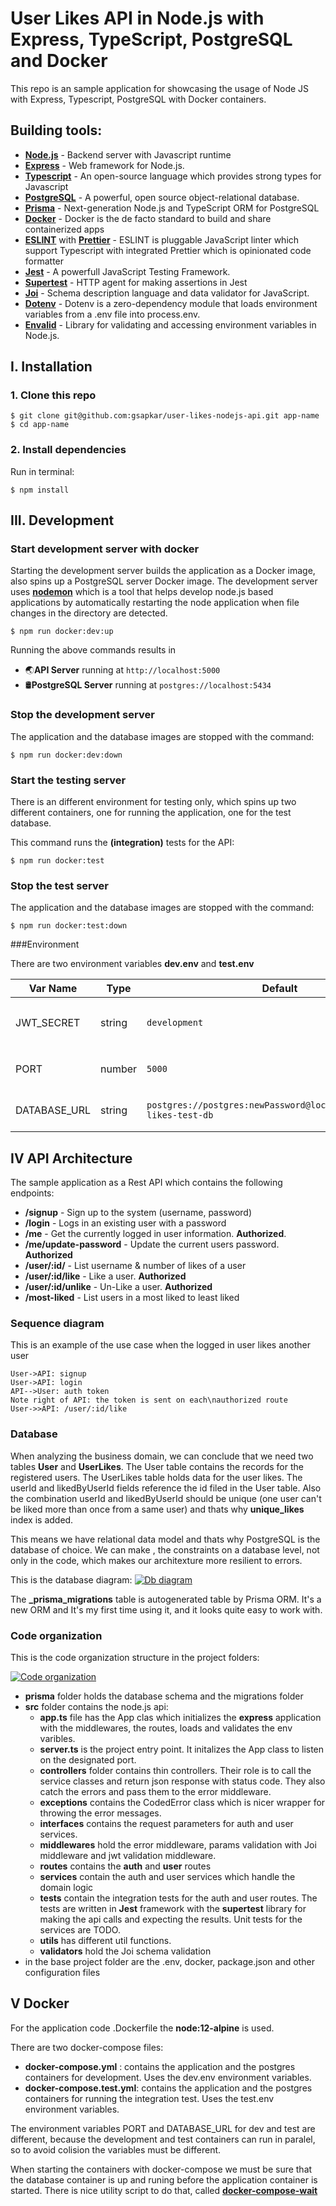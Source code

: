 # User Likes API in Node.js with Express, TypeScript, PostgreSQL and Docker

This repo is an sample application for showcasing the usage of Node JS with Express, Typescript, PostgreSQL with Docker containers.

## Building tools:

- **[Node.js](https://nodejs.org/en/)** - Backend server with Javascript runtime
- **[Express](https://expressjs.com/)** - Web framework for Node.js.
- **[Typescript](https://www.typescriptlang.org/)** - An open-source language which provides strong types for Javascript
- **[PostgreSQL](https://www.postgresql.org/)** - A powerful, open source object-relational database.
- **[Prisma](https://www.prisma.io/)** - Next-generation Node.js and TypeScript ORM for PostgreSQL
- **[Docker](https://www.docker.com/)** - Docker is the de facto standard to build and share containerized apps
- **[ESLINT](https://eslint.org/)** with **[Prettier](https://prettier.io/)** - ESLINT is pluggable JavaScript linter which support Typescript with integrated Prettier which is opinionated code formatter
- **[Jest](https://jestjs.io/)** - A powerfull JavaScript Testing Framework.
- **[Supertest](https://www.npmjs.com/package/supertest)** - HTTP agent for making assertions in Jest
- **[Joi](https://www.npmjs.com/package/joi)** - Schema description language and data validator for JavaScript.
- **[Dotenv](https://www.npmjs.com/package/dotenv)** - Dotenv is a zero-dependency module that loads environment variables from a .env file into process.env.
- **[Envalid](https://www.npmjs.com/package/envalid)** - Library for validating and accessing environment variables in Node.js.

## I. Installation

### 1. Clone this repo

```
$ git clone git@github.com:gsapkar/user-likes-nodejs-api.git app-name
$ cd app-name
```

### 2. Install dependencies

Run in terminal:

```
$ npm install
```

## III. Development

### Start development server with docker

Starting the development server builds the application as a Docker image, also spins up a PostgreSQL server Docker image.
The development server uses **[nodemon](https://www.npmjs.com/package/nodemon)** which is a tool that helps develop node.js based applications by automatically restarting the node application when file changes in the directory are detected.

```
$ npm run docker:dev:up
```

Running the above commands results in

- 🌏**API Server** running at `http://localhost:5000`
- 🛢️**PostgreSQL Server** running at `postgres://localhost:5434`

### Stop the development server

The application and the database images are stopped with the command:

```
$ npm run docker:dev:down
```

### Start the testing server

There is an different environment for testing only, which spins up two different containers, one for running the application, one for the test database.

This command runs the **(integration)** tests for the API:

```
$ npm run docker:test
```

### Stop the test server

The application and the database images are stopped with the command:

```
$ npm run docker:test:down
```

###Environment

There are two environment variables **dev.env** and **test.env**

| Var Name     | Type   | Default                                                             | Description                                          |
| ------------ | ------ | ------------------------------------------------------------------- | ---------------------------------------------------- |
| JWT_SECRET   | string | `development`                                                       | API runtime environment. eg: `test` or `development` |
| PORT         | number | `5000`                                                              | Port to run the API server on                        |
| DATABASE_URL | string | `postgres://postgres:newPassword@localhost:5438/user-likes-test-db` | Connection string for PostgreSQL                     |

## IV API Architecture

The sample application as a Rest API which contains the following endpoints:

- **/signup** - Sign up to the system (username, password)
- **/login** - Logs in an existing user with a password
- **/me** - Get the currently logged in user information. **Authorized**.
- **/me/update-password** - Update the current users password. **Authorized**
- **/user/:id/** - List username & number of likes of a user
- **/user/:id/like** - Like a user. **Authorized**
- **/user/:id/unlike** - Un-Like a user. **Authorized**
- **/most-liked** - List users in a most liked to least liked

### Sequence diagram

This is an example of the use case when the logged in user likes another user

```seq
User->API: signup
User->API: login
API-->User: auth token
Note right of API: the token is sent on each\nauthorized route
User->>API: /user/:id/like
```

### Database

When analyzing the business domain, we can conclude that we need two tables **User** and **UserLikes**.
The User table contains the records for the registered users.
The UserLikes table holds data for the user likes. The userId and likedByUserId fields reference the id filed in the User table.
Also the combination userId and likedByUserId should be unique (one user can't be liked more than once from a same user) and thats why **unique_likes** index is added.

This means we have relational data model and thats why PostgreSQL is the database of choice.
We can make , the constraints on a database level, not only in the code, which makes our architexture more resilient to errors.

This is the database diagram:
[![Db diagram](https://user-images.githubusercontent.com/5286071/123693517-7402e300-d858-11eb-8669-bfee509b28e8.png 'Db diagram')](https://user-images.githubusercontent.com/5286071/123693517-7402e300-d858-11eb-8669-bfee509b28e8.png 'Db diagram')

The **\_prisma_migrations** table is autogenerated table by Prisma ORM.
It's a new ORM and It's my first time using it, and it looks quite easy to work with.

### Code organization

This is the code organization structure in the project folders:

[![Code organization](https://user-images.githubusercontent.com/5286071/123695384-c5ac6d00-d85a-11eb-8593-33e0c7be9ae5.png 'Code organization')](htthttps://user-images.githubusercontent.com/5286071/123695384-c5ac6d00-d85a-11eb-8593-33e0c7be9ae5.pngp:// 'Code organization')

- **prisma** folder holds the database schema and the migrations folder
- **src** folder contains the node.js api:
  - **app.ts** file has the App clas which initializes the **express** application with the middlewares, the routes, loads and validates the env varibles.
  - **server.ts** is the project entry point. It initalizes the App class to listen on the designated port.
  - **controllers** folder contains thin controllers. Their role is to call the service classes and return json response with status code. They also catch the errors and pass them to the error middleware.
  - **exceptions** contains the CodedError class which is nicer wrapper for throwing the error messages.
  - **interfaces** contains the request parameters for auth and user services.
  - **middlewares** hold the error middleware, params validation with Joi middleware and jwt validation middleware.
  - **routes** contains the **auth** and **user** routes
  - **services** contain the auth and user services which handle the domain logic
  - **tests** contain the integration tests for the auth and user routes.
    The tests are written in **Jest** framework with the **supertest** library for making the api calls and expecting the results.
    Unit tests for the services are TODO.
  - **utils** has different util functions.
  - **validators** hold the Joi schema validation
- in the base project folder are the .env, docker, package.json and other configuration files

## V Docker

For the application code .Dockerfile the **node:12-alpine** is used.

There are two docker-compose files:

- **docker-compose.yml** : contains the application and the postgres containers for development. Uses the dev.env environment variables.
- **docker-compose.test.yml**: contains the application and the postgres containers for running the integration test. Uses the test.env environment variables.

The environment variables PORT and DATABASE_URL for dev and test are different, because the development and test containers can run in paralel, so to avoid colision the variables must be different.

When starting the containers with docker-compose we must be sure that the database container is up and runing before the application container is started.
There is nice utility script to do that, called **[docker-compose-wait](https://github.com/ufoscout/docker-compose-wait)**
